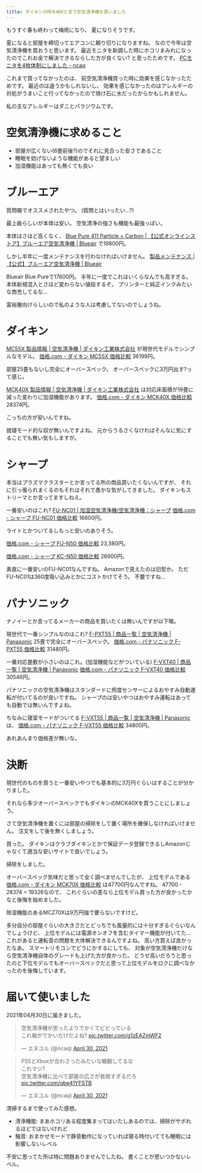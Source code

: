 ```yaml
---
title: ダイキンのMCK40Xと言う空気清浄機を買いました
---
```


もうすぐ春も終わって梅雨になり、
夏になりそうです。

夏になると部屋を締切ってエアコンに頼り切りになりますね。
なので今年は空気清浄機を買おうと思います。
最近モニタを新調した時にホコリまみれになったのでこれお金で解決できるならした方が良くない?
と思ったためです。
[PCモニタを4枚体制にしました - ncaq](https://www.ncaq.net/2021/04/26/22/04/19/)

これまで買ってなかったのは、
前空気清浄機買った時に効果を感じなかったためです。
最近のは違うかもしれないし、
効果を感じなかったのはアレルギーの対処がうまいこと行ってなかったので焼け石に水だったからかもしれません。

私の主なアレルギーはダニとパラジウムです。

# 空気清浄機に求めること

* 部屋が広くない(6畳前後?)のでそれに見合った安さであること
* 睡眠を妨げないような機能があると望ましい
* 加湿機能はあっても無くても良い

# ブルーエア

質問箱でオススメされたやつ。
(質問とはいったい…?)

最上級らしいが本体は安い。
空気清浄の強さも機能も最強っぽい。

本体はさほど高くなく、
[Blue Pure 411 Particle + Carbon | 【公式オンラインストア】ブルーエア空気清浄機 | Blueair](https://store.blueair.jp/category/BLUE_PURE/101436.html)
で19800円。

しかし半年に一度メンテナンスを行わなければいけません。
[製品メンテナンス | 【公式】ブルーエア空気清浄機 | Blueair](https://www.blueair.jp/support/maintenance/)

Blueair Blue Pureで17600円。
半年に一度でこれはいくらなんでも高すぎる。
本体新規混入とさほど変わらない値段するぞ。
プリンターと純正インクみたいな商売してるな…

富裕層向けらしいので私のような人は考慮してないのでしょうね。

# ダイキン

[MC55X 製品情報 | 空気清浄機 | ダイキン工業株式会社](https://www.daikinaircon.com/ca/co/index.html)
が現世代モデルでシンプルなモデル。
[価格.com - ダイキン MC55X 価格比較](https://kakaku.com/item/K0001295605/)
36199円。

部屋25畳もないし完全にオーバースペック。
オーバースペックに3万円出す?って感じ。

[MCK40X 製品情報 | 空気清浄機 | ダイキン工業株式会社](https://www.daikinaircon.com/ca/tw40/index.html)
は対応床面積が19畳に減った変わりに加湿機能があります。
[価格.com - ダイキン MCK40X 価格比較](https://kakaku.com/item/K0001313053/)
28374円。

こっちの方が安いんですね。

就寝モード的な奴が無いんですよね。
元からうるさくなければそんなに気にすることでも無い気もしますが。

# シャープ

本当はプラズマクラスターとか言ってる所の商品買いたくないんですが、
それに引っ張られまくるのもそれはそれで愚かな気がしてきました。
ダイキンもストリーマとか言ってますしねえ。

一番安いのはこれ?
[FU-NC01 | 加湿空気清浄機/空気清浄機：シャープ](https://jp.sharp/kuusei/products/func01/)
[価格.com - シャープ FU-NC01 価格比較](https://kakaku.com/item/K0001312870/)
16600円。

ライトとかついてるしもっと安いのありそう。

[価格.com - シャープ FU-N50 価格比較](https://kakaku.com/item/K0001278848/)
23,380円。

[価格.com - シャープ KC-N50 価格比較](https://kakaku.com/item/K0001278847/)
26900円。

素直に一番安いのFU-NC01なんですね。
Amazonで見えたのは旧型か。
ただFU-NC01は360度吸い込みとかにコストかけてそう。
不要ですね…

# パナソニック

ナノイーとか言ってるメーカーの商品を買いたくは無いんですが以下略。

現世代で一番シンプルなのはこれ?
[F-PXT55 | 商品一覧 | 空気清浄機 | Panasonic](https://panasonic.jp/airrich/products/f_pxt55.html)
25畳で完全にオーバースペック。
[価格.com - パナソニック F-PXT55 価格比較](https://kakaku.com/item/J0000033917/)
31480円。

一番対応畳数が小さいのはこれ。(加湿機能などがついている)
[F-VXT40 | 商品一覧 | 空気清浄機 | Panasonic](https://panasonic.jp/airrich/products/f_vxt40.html)
[価格.com - パナソニック F-VXT40 価格比較](https://kakaku.com/item/K0001293092/)
30546円。

パナソニックの空気清浄機はスタンダードに照度センサーによるおやすみ自動運転が付いてるのが良いですね。
シャープのは安いやつはおやすみ運転はあっても自動では無いんですよね。

ちなみに寝室モードがついてる
[F-VXT55 | 商品一覧 | 空気清浄機 | Panasonic](https://panasonic.jp/airrich/products/f_vxt55.html)
は、
[価格.com - パナソニック F-VXT55 価格比較](https://kakaku.com/item/J0000033918/)
34800円。

あれあんまり価格差が無いな。

# 決断

現世代のものを買うと一番安いやつでも基本的に3万円ぐらいはすることが分かりました。

それなら多少オーバースペックでもダイキンのMCK40Xを買うことにしましょう。

さて空気清浄機を置くには部屋の掃除をして置く場所を確保しなければいけません。
注文をして後を無くしましょう。

買った。
ダイキンはクラブダイキンとかで保証データ登録できるしAmazonじゃなくて適当な安いサイトで良いでしょう。

掃除をしました。

オーバースペック気味だと思って全く調べませんでしたが、
上位モデルである
[価格.com - ダイキン MCK70X 価格比較](https://kakaku.com/item/J0000034021/)
は47700円なんですね。
47700 - 28374 = 19326なので、
これぐらいの差なら上位モデル買った方が良かったかなと後悔を始めました。

除湿機能のあるMCZ70Xは9万円強で要らないですけど。

多分自分の部屋ぐらいの大きさだとどっちでも風量的には十分すぎるぐらいなんでしょうけど、
上位モデルには電源オンオフを含むタイマー機能が付いてた…
これがあると運転音の問題を大体解決できるんですよね。
高い方買えば良かったなあ。
スマートリモコンでどうにかするにしても、
対象が空気清浄機だけなら空気清浄機自体のグレードも上げた方が良かった。
どうせ高いだろうと思ったのと下位モデルでもオーバースペックだと思って上位モデルをロクに調べなかったのを後悔しています。

# 届いて使いました

2021年04月30日に届きました。

<blockquote class="twitter-tweet"><p lang="ja" dir="ltr">空気清浄機が思ったよりでかくてビビっている<br>これ箱がでかいだけだよね? <a href="https://t.co/g1zEAZmWF2">pic.twitter.com/g1zEAZmWF2</a></p>&mdash; エヌユル (@ncaq) <a href="https://twitter.com/ncaq/status/1387994943252094977?ref_src=twsrc%5Etfw">April 30, 2021</a></blockquote>

<blockquote class="twitter-tweet"><p lang="ja" dir="ltr">PS5とXboxが合わさったみたいな概観してるな<br>これマジ?<br>空気清浄機に比べて部屋の広さが貧弱すぎるだろ <a href="https://t.co/qbe41YFSTB">pic.twitter.com/qbe41YFSTB</a></p>&mdash; エヌユル (@ncaq) <a href="https://twitter.com/ncaq/status/1388003971999014912?ref_src=twsrc%5Etfw">April 30, 2021</a></blockquote>

清掃するまで使ってみた感想。

* 清浄機能: まあホコリある程度集まってはいたしあるのでは、掃除がサボれるほどではないけれど
* 騒音: おまかせモードで静音動作になっていれば寝る時付いてても睡眠には影響しないレベル

不安に思ってた所は特に問題ありませんでしたね。
書くことが思いつかないレベル。
